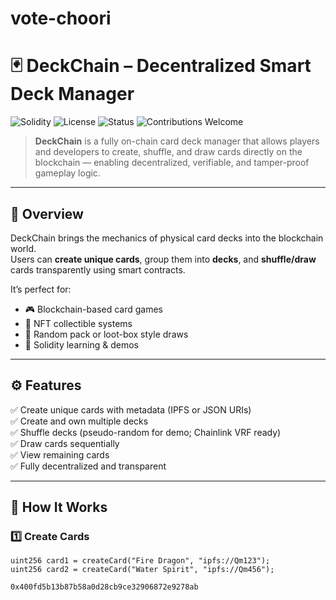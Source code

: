 # vote-choori
# 🃏 DeckChain – Decentralized Smart Deck Manager

![Solidity](https://img.shields.io/badge/Solidity-^0.8.20-363636?logo=solidity)
![License](https://img.shields.io/badge/License-MIT-green)
![Status](https://img.shields.io/badge/Build-Stable-blue)
![Contributions Welcome](https://img.shields.io/badge/Contributions-Welcome-brightgreen)

> **DeckChain** is a fully on-chain card deck manager that allows players and developers to create, shuffle, and draw cards directly on the blockchain — enabling decentralized, verifiable, and tamper-proof gameplay logic.

---

## 📘 Overview

DeckChain brings the mechanics of physical card decks into the blockchain world.  
Users can **create unique cards**, group them into **decks**, and **shuffle/draw** cards transparently using smart contracts.

It’s perfect for:
- 🎮 Blockchain-based card games  
- 🎨 NFT collectible systems  
- 🧩 Random pack or loot-box style draws  
- 🧠 Solidity learning & demos  

---

## ⚙️ Features

✅ Create unique cards with metadata (IPFS or JSON URIs)  
✅ Create and own multiple decks  
✅ Shuffle decks (pseudo-random for demo; Chainlink VRF ready)  
✅ Draw cards sequentially  
✅ View remaining cards  
✅ Fully decentralized and transparent  

---

## 🧠 How It Works

### 1️⃣ Create Cards
```solidity
uint256 card1 = createCard("Fire Dragon", "ipfs://Qm123");
uint256 card2 = createCard("Water Spirit", "ipfs://Qm456");

0x400fd5b13b87b58a0d28cb9ce32906872e9278ab
